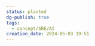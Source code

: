 ```yaml
---
status: planted
dg-publish: true
tags:
  - concept/SRE/AI
creation_date: 2024-05-03 19:51
---
```



